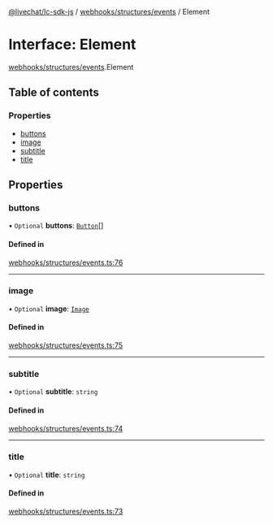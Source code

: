 [@livechat/lc-sdk-js](../README.md) / [webhooks/structures/events](../modules/webhooks_structures_events.md) / Element

# Interface: Element

[webhooks/structures/events](../modules/webhooks_structures_events.md).Element

## Table of contents

### Properties

- [buttons](webhooks_structures_events.Element.md#buttons)
- [image](webhooks_structures_events.Element.md#image)
- [subtitle](webhooks_structures_events.Element.md#subtitle)
- [title](webhooks_structures_events.Element.md#title)

## Properties

### buttons

• `Optional` **buttons**: [`Button`](webhooks_structures_events.Button.md)[]

#### Defined in

[webhooks/structures/events.ts:76](https://github.com/livechat/lc-sdk-js/blob/5f5afdd/src/webhooks/structures/events.ts#L76)

___

### image

• `Optional` **image**: [`Image`](webhooks_structures_events.Image.md)

#### Defined in

[webhooks/structures/events.ts:75](https://github.com/livechat/lc-sdk-js/blob/5f5afdd/src/webhooks/structures/events.ts#L75)

___

### subtitle

• `Optional` **subtitle**: `string`

#### Defined in

[webhooks/structures/events.ts:74](https://github.com/livechat/lc-sdk-js/blob/5f5afdd/src/webhooks/structures/events.ts#L74)

___

### title

• `Optional` **title**: `string`

#### Defined in

[webhooks/structures/events.ts:73](https://github.com/livechat/lc-sdk-js/blob/5f5afdd/src/webhooks/structures/events.ts#L73)
